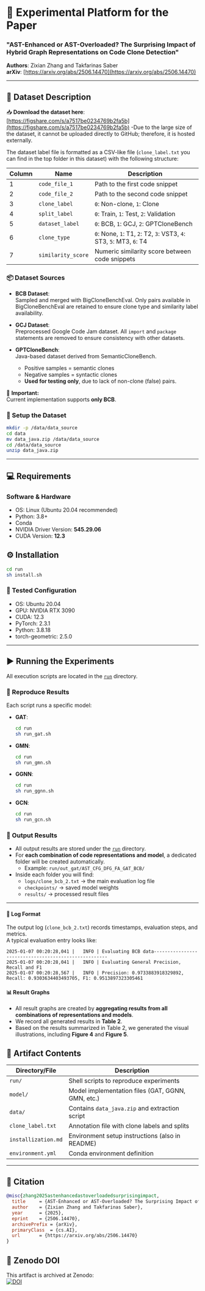# 🔬 Experimental Platform for the Paper  
### **"AST-Enhanced or AST-Overloaded? The Surprising Impact of Hybrid Graph Representations on Code Clone Detection"**  
**Authors**: Zixian Zhang and Takfarinas Saber  
**arXiv**: [https://arxiv.org/abs/2506.14470](https://arxiv.org/abs/2506.14470)

---

## 📁 Dataset Description

📥 **Download the dataset here**:  
[https://figshare.com/s/a7517be0234769b2fa5b](https://figshare.com/s/a7517be0234769b2fa5b)
-Due to the large size of the dataset, it cannot be uploaded directly to GitHub; therefore, it is hosted externally.

The dataset label file is formatted as a CSV-like file (`clone_label.txt` you can find in the top folder in this dataset)  with the following structure:

| Column | Name              | Description                                                                 |
|--------|-------------------|-----------------------------------------------------------------------------|
| 1      | `code_file_1`     | Path to the first code snippet                                              |
| 2      | `code_file_2`     | Path to the second code snippet                                             |
| 3      | `clone_label`     | `0`: Non-clone, `1`: Clone                                                  |
| 4      | `split_label`     | `0`: Train, `1`: Test, `2`: Validation                                      |
| 5      | `dataset_label`   | `0`: BCB, `1`: GCJ, `2`: GPTCloneBench                                      |
| 6      | `clone_type`      | `0`: None, `1`: T1, `2`: T2, `3`: VST3, `4`: ST3, `5`: MT3, `6`: T4         |
| 7      | `similarity_score`| Numeric similarity score between code snippets                              |

### 📦 Dataset Sources

- **BCB Dataset**:  
  Sampled and merged with BigCloneBenchEval. Only pairs available in BigCloneBenchEval are retained to ensure clone type and similarity label availability.

- **GCJ Dataset**:  
  Preprocessed Google Code Jam dataset. All `import` and `package` statements are removed to ensure consistency with other datasets.

- **GPTCloneBench**:  
  Java-based dataset derived from SemanticCloneBench.  
  - Positive samples = semantic clones  
  - Negative samples = syntactic clones  
  - **Used for testing only**, due to lack of non-clone (false) pairs.

📌 **Important:**  
Current implementation supports **only BCB**.  



### 📂 Setup the Dataset

```bash
mkdir -p /data/data_source
cd data
mv data_java.zip /data/data_source
cd /data/data_source
unzip data_java.zip
```

---

## 💻 Requirements

### Software & Hardware

- OS: Linux (Ubuntu 20.04 recommended)
- Python: 3.8+
- Conda
- NVIDIA Driver Version: **545.29.06**
- CUDA Version: **12.3**



## ⚙️ Installation

```bash
cd run
sh install.sh
```

### 🧪 Tested Configuration

- OS: Ubuntu 20.04  
- GPU: NVIDIA RTX 3090  
- CUDA: 12.3  
- PyTorch: 2.3.1  
- Python: 3.8.18  
- torch-geometric: 2.5.0  

---

## ▶️ Running the Experiments

All execution scripts are located in the [`run`](./run) directory.

### 🔁 Reproduce Results

Each script runs a specific model:

- **GAT**:
  ```bash
  cd run
  sh run_gat.sh
  ```

- **GMN**:
  ```bash
  cd run
  sh run_gmn.sh
  ```

- **GGNN**:
  ```bash
  cd run
  sh run_ggnn.sh
  ```

- **GCN**:
  ```bash
  cd run
  sh run_gcn.sh
  ```

### 📂 Output Results

- All output results are stored under the [`run`](./run) directory.  
- For **each combination of code representations and model**, a dedicated folder will be created automatically.  
  - Example: `run/out_gat/AST_CFG_DFG_FA_GAT_BCB/`  
- Inside each folder you will find:
  - `logs/clone_bcb_2.txt` → the main evaluation log file  
  - `checkpoints/` → saved model weights  
  - `results/` → processed result files  



---

#### 📑 Log Format

The output log (`clone_bcb_2.txt`) records timestamps, evaluation steps, and metrics.  
A typical evaluation entry looks like:

```
2025-01-07 00:20:28,041 |   INFO | Evaluating BCB data-----------------------------------------------------
2025-01-07 00:20:28,041 |   INFO | Evaluating General Precision, Recall and F1
2025-01-07 00:20:28,567 |   INFO | Precision: 0.9733883918329892, Recall: 0.9303634403493705, F1: 0.9513897323305461
```

#### 📊 Result Graphs

- All result graphs are created by **aggregating results from all combinations of representations and models**.  
- We record all generated results in **Table 2**.  
- Based on the results summarized in Table 2, we generated the visual illustrations, including **Figure 4** and **Figure 5**. 




## 📑 Artifact Contents

| Directory/File       | Description                                      |
|----------------------|--------------------------------------------------|
| `run/`               | Shell scripts to reproduce experiments           |
| `model/`             | Model implementation files (GAT, GGNN, GMN, etc.)|
| `data/`              | Contains `data_java.zip` and extraction script   |
| `clone_label.txt`    | Annotation file with clone labels and splits     |
| `installization.md`  | Environment setup instructions (also in README)  |
| `environment.yml`    | Conda environment definition                     |

---

## 📜 Citation

```bibtex
@misc{zhang2025astenhancedastoverloadedsurprisingimpact,
  title     = {AST-Enhanced or AST-Overloaded? The Surprising Impact of Hybrid Graph Representations on Code Clone Detection},
  author    = {Zixian Zhang and Takfarinas Saber},
  year      = {2025},
  eprint    = {2506.14470},
  archivePrefix = {arXiv},
  primaryClass  = {cs.AI},
  url       = {https://arxiv.org/abs/2506.14470}
}
```


## 🔗 Zenodo DOI

This artifact is archived at Zenodo:  
[![DOI](https://zenodo.org/badge/DOI/10.5281/zenodo.16266404.svg)](https://doi.org/10.5281/zenodo.16266404)